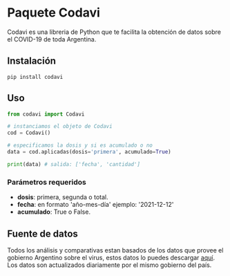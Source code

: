 # Paquete Codavi
Codavi es una libreria de Python que te facilita la obtención de datos sobre el COVID-19 de toda Argentina.

## Instalación
```
pip install codavi
```

## Uso
```py
from codavi import Codavi

# instanciamos el objeto de Codavi
cod = Codavi()

# especificamos la dosis y si es acumulado o no
data = cod.aplicadas(dosis='primera', acumulado=True)

print(data) # salida: ['fecha', 'cantidad']
```

### Parámetros requeridos
- **dosis**: primera, segunda o total.
- **fecha**: en formato 'año-mes-día' ejemplo: '2021-12-12'
- **acumulado**: True o False.

## Fuente de datos
Todos los análisis y comparativas estan basados de los datos que provee el gobierno Argentino sobre el virus, estos datos lo puedes descargar [aquí](https://datos.gob.ar/dataset/salud-vacunas-contra-covid-19-dosis-aplicadas-republica-argentina---registro-desagregado).
Los datos son actualizados diariamente por el mismo gobierno del país.